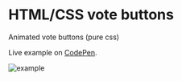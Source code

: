 # HTML/CSS vote buttons
Animated vote buttons (pure css)

Live example on [CodePen](http://codepen.io/wwwebneko/details/qNOvQz/).


![example](https://s32.postimg.org/5qx2akt6t/cover.png "Example")
